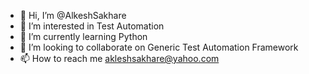- 👋 Hi, I’m @AlkeshSakhare
- 👀 I’m interested in Test Automation
- 🌱 I’m currently learning Python
- 💞️ I’m looking to collaborate on Generic Test Automation Framework
- 📫 How to reach me akleshsakhare@yahoo.com

<!---
AlkeshSakhare/AlkeshSakhare is a ✨ special ✨ repository because its `README.md` (this file) appears on your GitHub profile.
You can click the Preview link to take a look at your changes.
--->
